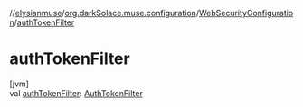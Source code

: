 //[elysianmuse](../../../index.md)/[org.darkSolace.muse.configuration](../index.md)/[WebSecurityConfiguration](index.md)/[authTokenFilter](auth-token-filter.md)

# authTokenFilter

[jvm]\
val [authTokenFilter](auth-token-filter.md): [AuthTokenFilter](../../org.darkSolace.muse.security.service/-auth-token-filter/index.md)
